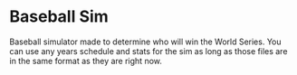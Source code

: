 # Baseball Sim
Baseball simulator made to determine who will win the World Series.
You can use any years schedule and stats for the sim as long as those files are in the same format as they are right now.
